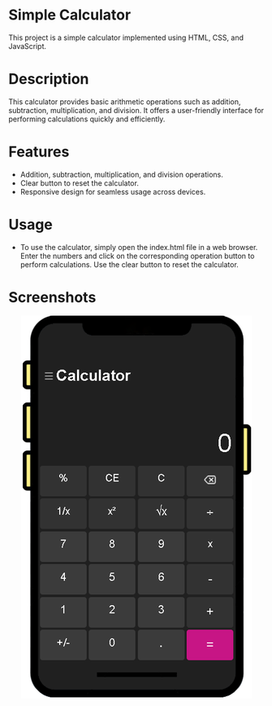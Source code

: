 # Simple Calculator
This project is a simple calculator implemented using HTML, CSS, and JavaScript.

# Description
This calculator provides basic arithmetic operations such as addition, subtraction, multiplication, and division. It offers a user-friendly interface for performing calculations quickly and efficiently.

# Features
- Addition, subtraction, multiplication, and division operations.
- Clear button to reset the calculator.
- Responsive design for seamless usage across devices.

# Usage
- To use the calculator, simply open the index.html file in a web browser. Enter the numbers and click on the corresponding operation button to perform calculations. Use the clear button to reset the calculator.

# Screenshots
<p align="center">
  <img src="CalPic.png" alt="Calculator">
</p>
